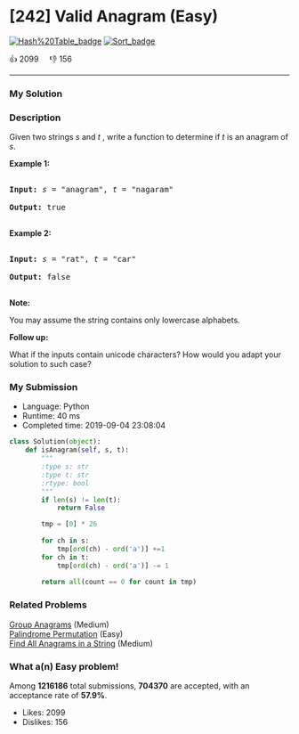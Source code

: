 # [242] Valid Anagram (Easy)

[![Hash%20Table_badge](https://img.shields.io/badge/topic-Hash%20Table-green.svg)](https://leetcode.com/problems/valid-anagram/)  [![Sort_badge](https://img.shields.io/badge/topic-Sort-green.svg)](https://leetcode.com/problems/valid-anagram/) 

:+1: 2099 &nbsp; &nbsp; :thumbsdown: 156

---

### My Solution


### Description
<p>Given two strings <em>s</em> and <em>t&nbsp;</em>, write a function to determine if <em>t</em> is an anagram of <em>s</em>.</p>

<p><b>Example 1:</b></p>

<pre>
<b>Input:</b> <em>s</em> = &quot;anagram&quot;, <em>t</em> = &quot;nagaram&quot;
<b>Output:</b> true
</pre>

<p><b>Example 2:</b></p>

<pre>
<b>Input:</b> <em>s</em> = &quot;rat&quot;, <em>t</em> = &quot;car&quot;
<b>Output: </b>false
</pre>

<p><strong>Note:</strong><br />
You may assume the string contains only lowercase alphabets.</p>

<p><strong>Follow up:</strong><br />
What if the inputs contain unicode characters? How would you adapt your solution to such case?</p>



### My Submission

- Language: Python
- Runtime: 40 ms
- Completed time: 2019-09-04 23:08:04

```Python
class Solution(object):
    def isAnagram(self, s, t):
        """
        :type s: str
        :type t: str
        :rtype: bool
        """
        if len(s) != len(t):
            return False

        tmp = [0] * 26
        
        for ch in s:
            tmp[ord(ch) - ord('a')] +=1
        for ch in t:
            tmp[ord(ch) - ord('a')] -= 1
                
        return all(count == 0 for count in tmp)
```


### Related Problems
[Group Anagrams](https://leetcode.com/problems/group-anagrams/) (Medium) <br>
[Palindrome Permutation](https://leetcode.com/problems/palindrome-permutation/) (Easy) <br>
[Find All Anagrams in a String](https://leetcode.com/problems/find-all-anagrams-in-a-string/) (Medium) <br>



### What a(n) Easy problem!
Among **1216186** total submissions, **704370** are accepted, with an acceptance rate of **57.9%**. <br>

- Likes: 2099
- Dislikes: 156

